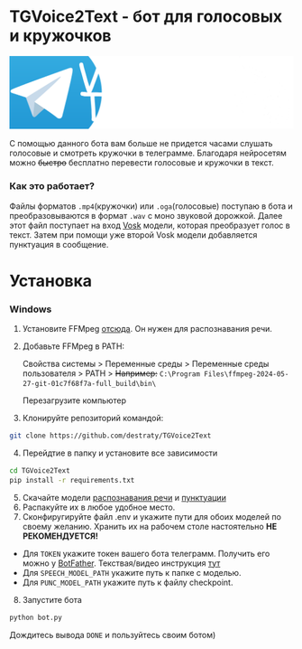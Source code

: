 # TGVoice2Text - бот для голосовых и кружочков
![Logo](https://github.com/destraty/TGVoice2Text/blob/master/assets/v2t.png?raw=true)

С помощью данного бота вам больше не придется часами слушать голосовые и смотреть кружочки в телеграмме. Благодаря нейросетям можно ~~быстро~~ бесплатно перевести голосовые и кружочки в текст.

### Как это работает?
Файлы форматов ```.mp4```(кружочки) или ```.oga```(голосовые) поступаю в бота и преобразовываются в формат ```.wav``` с моно звуковой дорожкой. Далее этот файл поступает на вход [Vosk](https://alphacephei.com/vosk/index.ru) модели, которая преобразует голос в текст. Затем при помощи уже второй Vosk модели добавляется пунктуация в сообщение. 

# Установка
### Windows
1. Установите FFMpeg [отсюда](https://www.ffmpeg.org/download.html#build-windows). Он нужен для распознавания речи.
2. Добавьте FFMpeg в PATH:

   Свойства системы > Переменные среды > Переменные среды пользователя > PATH > ~~Например:~~ ```C:\Program Files\ffmpeg-2024-05-27-git-01c7f68f7a-full_build\bin\```
   
   Перезагрузите компьютер

3. Клонируйте репозиторий командой:
```bash
git clone https://github.com/destraty/TGVoice2Text
```
4. Перейдтие в папку и установите все зависимости
```bash
cd TGVoice2Text
pip install -r requirements.txt
```
5. Скачайте модели [распознавания речи](https://alphacephei.com/vosk/models/vosk-model-ru-0.10.zip) и [пунктуации](https://alphacephei.com/vosk/models/vosk-recasepunc-ru-0.22.zip)
6. Распакуйте их в любое удобное место.
7. Сконфиругируйте файл .env и укажите пути для обоих моделей по своему желанию. Хранить их на рабочем столе настоятельно **НЕ РЕКОМЕНДУЕТСЯ!**
- Для ```TOKEN``` укажите токен вашего бота телеграмм. Получить его можно у [BotFather](https://t.me/botfather). Текствая/видео инструкция [тут](https://help.zoho.com/portal/en/kb/desk/support-channels/instant-messaging/telegram/articles/telegram-integration-with-zoho-desk#How_to_create_a_Telegram_Bot)
- Для ```SPEECH_MODEL_PATH``` укажите путь к папке с моделью.
- Для ```PUNC_MODEL_PATH``` укажите путь к файлу checkpoint.

8. Запустите бота
```bash
python bot.py
```

Дождитесь вывода ```DONE``` и пользуйтесь своим ботом)
